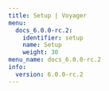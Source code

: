 ```yaml
---
title: Setup | Voyager
menu:
  docs_6.0.0-rc.2:
    identifier: setup
    name: Setup
    weight: 30
menu_name: docs_6.0.0-rc.2
info:
  version: 6.0.0-rc.2
---
```


